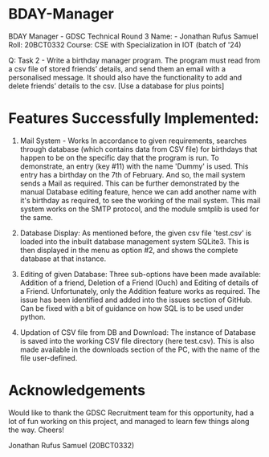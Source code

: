 # BDAY-Manager
BDAY Manager - GDSC Technical Round 3 
Name: - Jonathan Rufus Samuel
Roll: 20BCT0332
Course: CSE with Specialization in IOT (batch of '24)

Q: Task 2 - Write a birthday manager program. The program must read from a csv file of stored friends’ details, and send them an email with a personalised message. It should also have the functionality to add and delete friends’ details to the csv. [Use a database for plus points]


# Features Successfully Implemented: 
1) Mail System - Works In accordance to given requirements, searches through database (which contains data from CSV file) for birthdays that happen to be on the specific day that the program is run. To demonstrate, an entry (key #11) with the name 'Dummy' is used. This entry has a birthday on the 7th of February. And so, the mail system sends a Mail as required. This can be further demonstrated by the manual Database editing feature, hence we can add another name with it's birthday as required, to see the working of the mail system. This mail system works on the SMTP protocol, and the module smtplib is used for the same.

2) Database Display: As mentioned before, the given csv file 'test.csv' is loaded into the inbuilt database management system SQLite3. This is then displayed in the menu as option #2, and shows the complete database at that instance.

3) Editing of given Database: Three sub-options have been made available: Addition of a friend, Deletion of a Friend (Ouch) and Editing of details of a Friend. Unfortunately, only the Addition feature works as required. The issue has been identified and added into the issues section of GitHub. Can be fixed with a bit of guidance on how SQL is to be used under python.

4) Updation of CSV file from DB and Download: The instance of Database is saved into the working CSV file directory (here test.csv). This is also made available in the downloads section of the PC, with the name of the file user-defined.


# Acknowledgements
Would like to thank the GDSC Recruitment team for this opportunity, had a lot of fun working on this project, and managed to learn few things along the way. Cheers!

Jonathan Rufus Samuel 
(20BCT0332)
